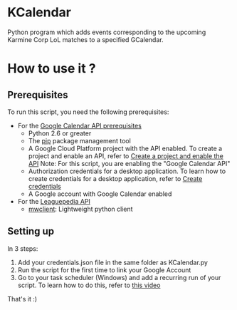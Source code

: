 # KCalendar
Python program which adds events corresponding to the upcoming Karmine Corp LoL matches to a specified GCalendar.

# How to use it ?
## Prerequisites
To run this script, you need the following prerequisites:

- For the [Google Calendar API prerequisites](https://developers.google.com/calendar/api/quickstart/python)
  - Python 2.6 or greater
  - The [pip](https://pypi.python.org/pypi/pip) package management tool
  - A Google Cloud Platform project with the API enabled. To create a project and enable an API, refer to [Create a project and enable the API](https://developers.google.com/workspace/guides/create-project)
      Note: For this script, you are enabling the "Google Calendar API"
  - Authorization credentials for a desktop application. To learn how to create credentials for a desktop application, refer to [Create credentials](https://developers.google.com/workspace/guides/create-credentials)
  - A Google account with Google Calendar enabled
- For the [Leaguepedia API](https://lol.fandom.com/wiki/Help:Leaguepedia_API)
  - [mwclient](https://mwclient.readthedocs.io/en/latest/user/index.html): Lightweight python client

## Setting up
In 3 steps:
1. Add your credentials.json file in the same folder as KCalendar.py
2. Run the script for the first time to link your Google Account
3. Go to your task scheduler (Windows) and add a recurring run of your script. To learn how to do this, refer to [this video](https://www.youtube.com/watch?v=4n2fC97MNac&t=441s)

That's it :)
